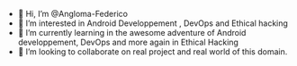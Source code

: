 - 👋 Hi, I’m @Angloma-Federico
- 👀 I’m interested in Android Developpement , DevOps and Ethical hacking
- 🌱 I’m currently learning in the awesome adventure of Android developpement, DevOps and more again in Ethical Hacking  
- 💞️ I’m looking to collaborate on real project and real world of this domain.
  

<!---
Angloma-Federico/Angloma-Federico is a ✨ special ✨ repository because its `README.md` (this file) appears on your GitHub profile.
You can click the Preview link to take a look at your changes.
--->
